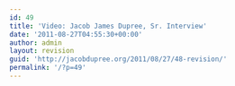 ```yaml
---
id: 49
title: 'Video: Jacob James Dupree, Sr. Interview'
date: '2011-08-27T04:55:30+00:00'
author: admin
layout: revision
guid: 'http://jacobdupree.org/2011/08/27/48-revision/'
permalink: '/?p=49'
---
```


